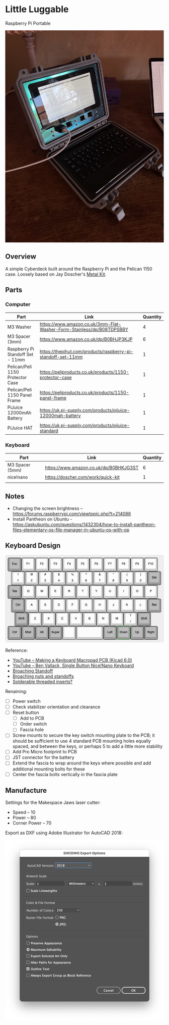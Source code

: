 # Little Luggable

Raspberry Pi Portable

![Photo of the Lunchbox Luggable sitting on a desk](images/hero.jpg)

## Overview

A simple Cyberdeck built around the Raspberry Pi and the Pelican 1150 case. Loosely based on Jay Doscher's [Metal Kit](https://doscher.com/work/metal-kit).

## Parts

### Computer

| **Part**                         | **Link**                                                     | **Quantity** |
| -------------------------------- | ------------------------------------------------------------ | ------------ |
| M3 Washer                        | https://www.amazon.co.uk/3mm-Flat-Washer-Form-Stainless/dp/B08TDPSBBY | 4            |
| M3 Spacer (3mm)                  | https://www.amazon.co.uk/dp/B0BHJP3KJP                       | 6            |
| Raspberry Pi Standoff Set - 11mm | https://thepihut.com/products/raspberry-pi-standoff-set-11mm | 1            |
| Pelican/Peli 1150 Protector Case | https://peliproducts.co.uk/products/1150-protector-case      | 1            |
| Pelican/Peli 1150 Panel Frame    | https://peliproducts.co.uk/products/1150-panel-frame         | 1            |
| PiJuice 12000mAh Battery         | https://uk.pi-supply.com/products/pijuice-12000mah-battery   | 1            |
| PiJuice HAT                      | https://uk.pi-supply.com/products/pijuice-standard           | 1            |

### Keyboard

| **Part**        | **Link**                               | **Quantity** |
| --------------- | -------------------------------------- | ------------ |
| M3 Spacer (5mm) | https://www.amazon.co.uk/dp/B0BHKJG3ST | 6            |
| nice!nano       | https://doscher.com/work/quick-kit     | 1            |
|                 |                                        |              |



## Notes

- Changing the screen brightness – https://forums.raspberrypi.com/viewtopic.php?t=214086
- Install Pantheon on Ubuntu - https://askubuntu.com/questions/1432304/how-to-install-pantheon-files-elementary-os-file-manager-in-ubuntu-os-with-op

## Keyboard Design

![Render of the 11.25u keyboard layout](images/keyboard.png)

Reference:

- [YouTube – Making a Keyboard Macropad PCB (Kicad 6.0)](https://www.youtube.com/watch?v=7O8xGd7Pd88)
- [YouTube – Ben Vallack, Single Button Nice!Nano Keyboard](https://www.youtube.com/watch?v=vr8LkjsRqZs)
- [Broaching Standoff](https://www.youtube.com/watch?v=TuJRveLrtYI)
- [Broaching nuts and standoffs](https://www.inserco.eu/en/broaching-inserts-ipcbricbfhiscbr/)
- [Solderable threaded inserts?](https://www.designdevelopmenttoday.com/new-products/fastening-assembly/fastening-assembly/product/21092287/keystone-electronics-corp-zero-height-threaded-inserts-for-pc-boards)

Renaining:

- [ ] Power switch
- [ ] Check stabilizer orientation and clearance
- [ ] Reset button
  - [ ] Add to PCB
  - [ ] Order switch
  - [ ] Fascia hole

- [ ] Screw mounts to secure the key switch mounting plate to the PCB; it should be sufficient to use 4 standard PCB mounting holes equally spaced, and between the keys, or perhaps 5 to add a little more stability
- [ ] Add Pro Micro footprint to PCB
- [ ] JST connector for the battery
- [ ] Extend the fascia to wrap around the keys where possible and add additional mounting bolts for these
- [ ] Center the fascia bolts vertically in the fascia plate

## Manufacture

Settings for the Makespace Jaws laser cutter:

- Speed – 10
- Power – 80
- Corner Power – 70

Export as DXF using Adobe Illustrator for AutoCAD 2018:

![Screenshot of Adobe Illustrator DXF export dialog](images/export-settings.png)
